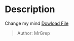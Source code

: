 # Description
Change my mind
[Dowload File](https://drive.google.com/file/d/1KNqvQgkAwASizOwXiTkan4KXmoRIEj7W/view?usp=sharing)
> Author: MrGrep
